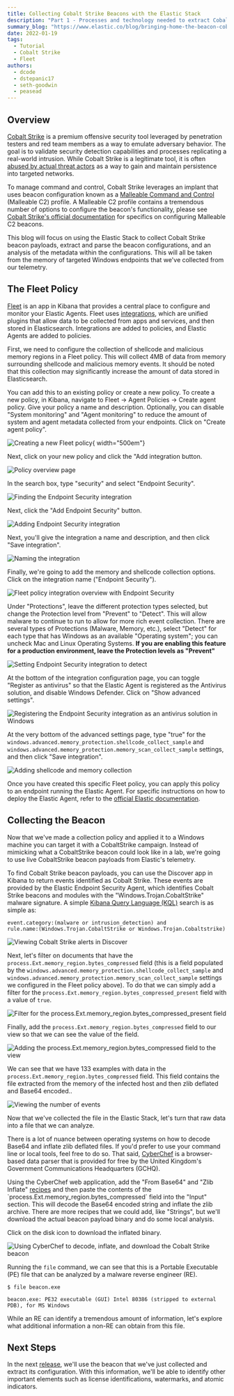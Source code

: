 ```yaml
---
title: Collecting Cobalt Strike Beacons with the Elastic Stack
description: "Part 1 - Processes and technology needed to extract Cobalt Strike implant beacons"
summary_blog: "https://www.elastic.co/blog/bringing-home-the-beacon-cobalt-strike"
date: 2022-01-19
tags:
  - Tutorial
  - Cobalt Strike
  - Fleet
authors:
  - dcode
  - dstepanic17
  - seth-goodwin
  - peasead
---
```


## Overview

[Cobalt Strike](https://attack.mitre.org/software/S0154/) is a premium offensive security tool leveraged by penetration
testers and red team members as a way to emulate adversary behavior. The goal is to validate security detection capabilities
and processes replicating a real-world intrusion. While Cobalt Strike is a legitimate tool, it is often
[abused by actual threat actors](https://www.proofpoint.com/uk/blog/threat-insight/cobalt-strike-favorite-tool-apt-crimeware)
as a way to gain and maintain persistence into targeted networks.

To manage command and control, Cobalt Strike leverages an implant that uses beacon configuration  known as a
[Malleable Command and Control](https://www.cobaltstrike.com/help-malleable-c2) (Malleable C2) profile. A Malleable C2
profile contains a tremendous number of options to configure the beacon's functionality, please see
[Cobalt Strike's official documentation](https://www.cobaltstrike.com/help-beacon) for specifics on configuring Malleable
C2 beacons.

This blog will focus on using the Elastic Stack to collect Cobalt Strike beacon payloads, extract and parse the beacon
configurations, and an analysis of the metadata within the configurations. This will all be taken from the memory of
targeted Windows endpoints that we've collected from our telemetry.

## The Fleet Policy

[Fleet](https://www.elastic.co/guide/en/kibana/current/fleet.html) is an app in Kibana that provides a central place to
configure and monitor your Elastic Agents. Fleet uses [integrations](https://www.elastic.co/guide/en/fleet/current/integrations.html),
which are unified plugins that allow data to be collected from apps and services, and then stored in Elasticsearch. Integrations
are added to policies, and Elastic Agents are added to policies.

First, we need to configure the collection of shellcode and malicious memory regions in a Fleet policy. This will
collect 4MB of data from memory surrounding shellcode and malicious memory events. It should be noted that this
collection may significantly increase the amount of data stored in Elasticsearch.

You can add this to an existing policy or create a new policy. To create a new policy, in Kibana, navigate to Fleet →
Agent Policies → Create agent policy. Give your policy a name and description. Optionally, you can disable "System monitoring"
and "Agent monitoring" to reduce the amount of system and agent metadata collected from your endpoints. Click on
"Create agent policy".

![Creating a new Fleet policy](media/create-agent-policy.png "Creating a new Fleet policy"){ width="500em"}

Next, click on your new policy and click the "Add integration button.

![Policy overview page](media/policy-overview.png "Policy overview page")

In the search box, type "security" and select "Endpoint Security".

![Finding the Endpoint Security integration](media/finding-endpoint-integration.png "Finding the Endpoint Security integration")

Next, click the "Add Endpoint Security" button.

![Adding Endpoint Security integration](media/adding-endpoint-integration.png "Adding Endpoint Security integration")

Next, you'll give the integration a name and description, and then click "Save integration".

![Naming the integration](media/naming-integration.png "Naming the integration")

Finally, we're going to add the memory and shellcode collection options. Click on the integration name ("Endpoint Security").

![Fleet policy integration overview with Endpoint Security](media/overview-with-endpoint-security.png "Fleet policy integration overview with Endpoint Security")

Under "Protections", leave the different protection types selected, but change the Protection level from "Prevent" to
"Detect". This will allow malware to continue to run to allow for more rich event collection. There are several types
of Protections (Malware, Memory, etc.), select "Detect" for each type that has Windows as an available "Operating system";
you can uncheck Mac and Linux Operating Systems.
**If you are enabling this feature for a production environment, leave the Protection levels as "Prevent"**

![Setting Endpoint Security integration to detect](media/setting-policy-to-detect.png "Setting Endpoint Security integration to detect")

At the bottom of the integration configuration page, you can toggle "Register as antivirus" so that the Elastic Agent is
registered as the Antivirus solution, and disable Windows Defender. Click on "Show advanced settings".

![Registering the Endpoint Security integration as an antivirus solution in Windows](media/register-as-antivirus.png "Registering the Endpoint Security integration as an antivirus solution in Windows")

At the very bottom of the advanced settings page, type "true" for the `windows.advanced.memory_protection.shellcode_collect_sample`
and `windows.advanced.memory_protection.memory_scan_collect_sample` settings, and then click "Save integration".

![Adding shellcode and memory collection](media/collect-sample.png "Adding shellcode and memory collection")

Once you have created this specific Fleet policy, you can apply this policy to an endpoint running the Elastic Agent. For
specific instructions on how to deploy the Elastic Agent, refer to the
[official Elastic documentation](https://www.elastic.co/guide/en/fleet/current/elastic-agent-installation.html#install-fleet-managed-agent).

## Collecting the Beacon

Now that we've made a collection policy and applied it to a Windows machine you can target it with a CobaltStrike
campaign. Instead of mimicking what a CobaltStrike beacon could look like in a lab, we're going to use live CobaltStrike
 beacon payloads from Elastic's telemetry.

To find Cobalt Strike beacon payloads, you can use the Discover app in Kibana to return events identified as Cobalt Strike.
These events are provided by the Elastic Endpoint Security Agent, which identifies Cobalt Strike beacons and modules with
the "Windows.Trojan.CobaltStrike" malware signature. A simple
[Kibana Query Language (KQL)](https://www.elastic.co/guide/en/kibana/current/kuery-query.html) search is as simple as:

```text title="KQL search for Cobalt Strike"
event.category:(malware or intrusion_detection) and
rule.name:(Windows.Trojan.CobaltStrike or Windows.Trojan.Cobaltstrike)
```

![Viewing Cobalt Strike alerts in Discover](media/viewing-cs-alerts.png "Viewing Cobalt Strike alerts in Discover")

Next, let's filter on documents that have the `process.Ext.memory_region.bytes_compressed` field (this is a field
populated by the `windows.advanced.memory_protection.shellcode_collect_sample` and
`windows.advanced.memory_protection.memory_scan_collect_sample` settings we configured in the Fleet policy above).
To do that we can simply add a filter for the `process.Ext.memory_region.bytes_compressed_present` field with a value
of `true`.

![Filter for the process.Ext.memory_region.bytes_compressed_present field](media/compressed_present-field.png "Filter for the process.Ext.memory_region.bytes_compressed_present field")

Finally, add the `process.Ext.memory_region.bytes_compressed` field to our view so that we can see the value of the field.

![Adding the process.Ext.memory_region.bytes_compressed field to the view](media/bytes_compressed-add.png "Adding the process.Ext.memory_region.bytes_compressed field to the view")

We can see that we have 133 examples with data in the `process.Ext.memory_region.bytes_compressed` field. This field
contains the file extracted from the memory of the infected host and then zlib deflated and Base64 encoded..

![Viewing the number of events](media/number-of-events.png "Viewing the number of events")

Now that we've collected the file in the Elastic Stack, let's turn that raw data into a file that we can analyze.

There is a lot of nuance between operating systems on how to decode Base64 and inflate zlib deflated files. If you'd
prefer to use your command line or local tools, feel free to do so. That said, [CyberChef](https://gchq.github.io/CyberChef)
is a browser-based data parser that is provided for free by the United Kingdom's Government Communications Headquarters (GCHQ).

Using the CyberChef web application, add the "From Base64" and "Zlib Inflate"
[recipes](https://gchq.github.io/CyberChef/#recipe=From_Base64('A-Za-z0-9%2B/%3D',true)Zlib_Inflate(0,0,'Adaptive',false,false))
and then paste the contents of the `process.Ext.memory_region.bytes_compressed` field into the "Input" section. This
will decode the Base64 encoded string and inflate the zlib archive. There are more recipes that we could add, like
"Strings", but we'll download the actual beacon payload binary and do some local analysis.

Click on the disk icon to download the inflated binary.

![Using CyberChef to decode, inflate, and download the Cobalt Strike beacon](media/cyber-chef.png "Using CyberChef to decode, inflate, and download the Cobalt Strike beacon")

Running the `file` command, we can see that this is a Portable Executable (PE) file that can be analyzed by a malware
reverse engineer (RE).

```text title="Using the file command to validate the file type"
$ file beacon.exe

beacon.exe: PE32 executable (GUI) Intel 80386 (stripped to external PDB), for MS Windows
```

While an RE can identify a tremendous amount of information, let's explore what additional information a non-RE can
obtain from this file.

## Next Steps

In the next [release](../03.extracting-cobalt-strike-beacon/article.md), we'll use the beacon that we've just collected
and extract its configuration. With this information, we'll be able to identify other important elements such as license
identifications, watermarks, and atomic indicators.
